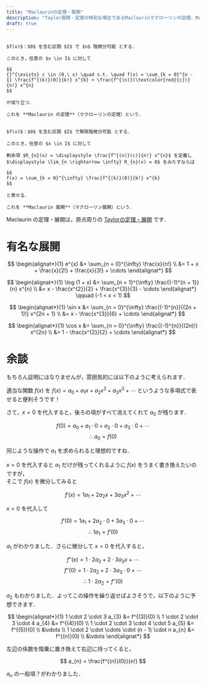 ```yaml
---
title: "Maclaurinの定理・展開"
description: "Taylor展開・定理の特別な場合であるMaclaurinマクローリンの定理，Maclaurinマクローリン展開について纏めました．有名な展開の公式の一覧も載せています．"
draft: true
---
```


~~~theorem:Maclaurinの定理

$f(x)$：$0$ を含む区間 $I$ で $n$ 階微分可能 とする．

このとき，任意の $x \in I$ に対して

$$
{}^{\exists} c \in (0,\ x) \quad s.t. \quad f(x) = \sum_{k = 0}^{n - 1} \frac{f^{(k)}(0)}{k!} x^{k} + \frac{f^{(n)}(\textcolor{red}{c})}{n!} x^{n}
$$

が成り立つ．

これを **Maclaurin の定理**（マクローリンの定理）という．

~~~

~~~theorem:Maclaurin展開

$f(x)$：$0$ を含む区間 $I$ で無限階微分可能 とする．

このとき，任意の $x \in I$ に対して

剰余項 $R_{n}(x) = \displaystyle \frac{f^{(n)}(c)}{n!} x^{n}$ を定義し $\displaystyle \lim_{n \rightarrow \infty} R_{n}(x) = 0$ をみたすならば

$$
f(x) = \sum_{k = 0}^{\infty} \frac{f^{(k)}(0)}{k!} x^{k}
$$

と表せる．

これを **Maclaurin 展開**（マクローリン展開）という．

~~~

Maclaurin の定理・展開は，原点周りの [Taylorの定理・展開](/mathematics/analysis/differential/taylor-theorem-and-series) です．

# 有名な展開

$$
\begin{alignat*}{1}
    e^{x} &= \sum_{n = 0}^{\infty} \frac{x}{n!} \\
          &= 1 + x + \frac{x}{2!} + \frac{x}{3!} + \cdots
\end{alignat*}
$$

$$
\begin{alignat*}{1}
    \log (1 + x) &= \sum_{n = 1}^{\infty} \frac{(-1)^{n + 1}}{n} x^{n} \\
                 &= x - \frac{x^{2}}{2} + \frac{x^{3}}{3} - \cdots
\end{alignat*}
\qquad (-1 < x < 1)
$$

$$
\begin{alignat*}{1}
    \sin x &= \sum_{n = 0}^{\infty} \frac{(-1)^{n}}{(2n + 1)!} x^{2n + 1} \\
           &= x - \frac{x^{3}}{6} + \cdots
\end{alignat*}
$$

$$
\begin{alignat*}{1}
    \cos x &= \sum_{n = 0}^{\infty} \frac{(-1)^{n}}{(2n)!} x^{2n} \\
           &= 1 - \frac{x^{2}}{2} + \cdots
\end{alignat*}
$$

# 余談

もちろん証明にはなりませんが，雰囲気的には以下のように考えられます．

適当な関数 $f(x)$ を $f(x) = a_{0} + a_{1} x + a_{2} x^{2} + a_{3} x^{3} + \cdots$ というような多項式で表せると便利そうです！

さて，$x = 0$ を代入すると，後ろの項がすべて消えてくれて $a_{0}$ が残ります．

$$
f(0) = a_{0} + a_{1} \cdot 0 + a_{2} \cdot 0 + a_{3} \cdot 0 + \cdots
$$
$$
\therefore ~ a_{0} = f(0)
$$

同じような操作で $a_{1}$ を求められると理想的ですね．

$x = 0$ を代入すると $a_{1}$ だけが残ってくれるように $f(x)$ をうまく書き換えたいのですが，  
そこで $f(x)$ を微分してみると

$$
f'(x) = 1 a_{1} + 2 a_{2} x + 3 a_{3} x^{2} + \cdots
$$

$x = 0$ を代入して

$$
f'(0) = 1 a_{1} + 2 a_{2} \cdot 0 + 3 a_{3} \cdot 0 + \cdots
$$
$$
\therefore ~ 1 a_{1} = f'(0)
$$

$a_{1}$ がわかりました．さらに微分して $x = 0$ を代入すると，

$$
f''(x) = 1 \cdot 2 a_{2} + 2 \cdot 3 a_{3} x + \cdots
$$
$$
f''(0) = 1 \cdot 2 a_{2} + 2 \cdot 3 a_{3} \cdot 0 + \cdots
$$
$$
\therefore ~ 1 \cdot 2 a_{2} = f''(0)
$$

$a_{2}$ もわかりました．よってこの操作を繰り返せばよさそうで，以下のように予想できます．

$$
\begin{alignat*}{1}
                               1 \cdot 2 \cdot 3 a_{3} &= f^{(3)}(0) \\
                       1 \cdot 2 \cdot 3 \cdot 4 a_{4} &= f^{(4)}(0) \\
               1 \cdot 2 \cdot 3 \cdot 4 \cdot 5 a_{5} &= f^{(5)}(0) \\
                                                       &\vdots \\
    1 \cdot 2 \cdot \cdots \cdot (n - 1) \cdot n a_{n} &= f^{(n)}(0) \\
                                                       &\vdots
\end{alignat*}
$$

左辺の係数を階乗に置き換えて右辺に持ってくると，

$$
a_{n} = \frac{f^{(n)}(0)}{n!}
$$

$a_{n}$ の一般項？がわかりました．
